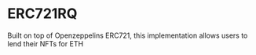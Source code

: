 # ERC721RQ
 Built on top of Openzeppelins ERC721, this implementation allows users to lend their NFTs for ETH

